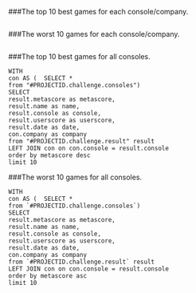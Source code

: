 ###The top 10 best games for each console/company.

```

```

###The worst 10 games for each console/company.

```

```

###The top 10 best games for all consoles.

```
WITH
con AS (  SELECT *
from "#PROJECTID.challenge.consoles")
SELECT
result.metascore as metascore,
result.name as name,
result.console as console,
result.userscore as userscore,
result.date as date,
con.company as company
from "#PROJECTID.challenge.result" result
LEFT JOIN con on con.console = result.console
order by metascore desc
limit 10
```

###The worst 10 games for all consoles.


```
WITH
con AS (  SELECT *
from `#PROJECTID.challenge.consoles`)
SELECT
result.metascore as metascore,
result.name as name,
result.console as console,
result.userscore as userscore,
result.date as date,
con.company as company
from `#PROJECTID.challenge.result` result
LEFT JOIN con on con.console = result.console
order by metascore asc
limit 10
```
